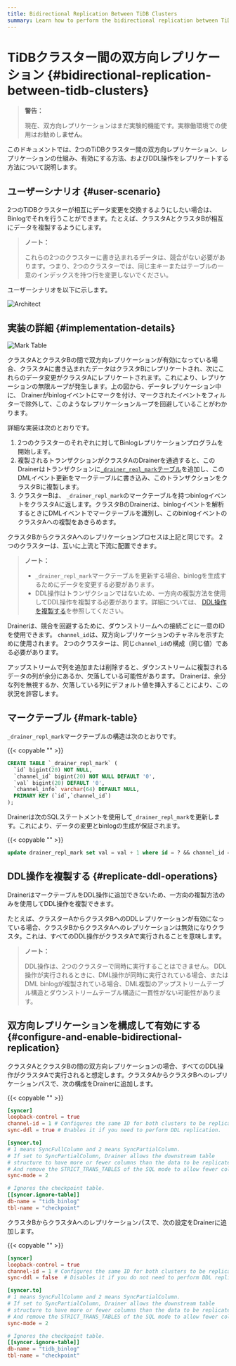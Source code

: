 ```yaml
---
title: Bidirectional Replication Between TiDB Clusters
summary: Learn how to perform the bidirectional replication between TiDB clusters.
---
```


# TiDBクラスター間の双方向レプリケーション {#bidirectional-replication-between-tidb-clusters}

> **警告：**
>
> 現在、双方向レプリケーションはまだ実験的機能です。実稼働環境での使用はお勧めし**ません**。

このドキュメントでは、2つのTiDBクラスター間の双方向レプリケーション、レプリケーションの仕組み、有効にする方法、およびDDL操作をレプリケートする方法について説明します。

## ユーザーシナリオ {#user-scenario}

2つのTiDBクラスターが相互にデータ変更を交換するようにしたい場合は、 Binlogでそれを行うことができます。たとえば、クラスタAとクラスタBが相互にデータを複製するようにします。

> **ノート：**
>
> これらの2つのクラスターに書き込まれるデータは、競合がない必要があります。つまり、2つのクラスターでは、同じ主キーまたはテーブルの一意のインデックスを持つ行を変更しないでください。

ユーザーシナリオを以下に示します。

![Architect](/media/binlog/bi-repl1.jpg)

## 実装の詳細 {#implementation-details}

![Mark Table](/media/binlog/bi-repl2.png)

クラスタAとクラスタBの間で双方向レプリケーションが有効になっている場合、クラスタAに書き込まれたデータはクラスタBにレプリケートされ、次にこれらのデータ変更がクラスタAにレプリケートされます。これにより、レプリケーションの無限ループが発生します。上の図から、データレプリケーション中に、 Drainerがbinlogイベントにマークを付け、マークされたイベントをフィルターで除外して、このようなレプリケーションループを回避していることがわかります。

詳細な実装は次のとおりです。

1.  2つのクラスターのそれぞれに対してBinlogレプリケーションプログラムを開始します。
2.  複製されるトランザクションがクラスタAのDrainerを通過すると、このDrainerはトランザクションに[`_drainer_repl_mark`テーブル](#mark-table)を追加し、このDMLイベント更新をマークテーブルに書き込み、このトランザクションをクラスタBに複製します。
3.  クラスターBは、 `_drainer_repl_mark`のマークテーブルを持つbinlogイベントをクラスタAに返します。クラスタBのDrainerは、binlogイベントを解析するときにDMLイベントでマークテーブルを識別し、このbinlogイベントのクラスタAへの複製をあきらめます。

クラスタBからクラスタAへのレプリケーションプロセスは上記と同じです。 2つのクラスターは、互いに上流と下流に配置できます。

> **ノート：**
>
> -   `_drainer_repl_mark`マークテーブルを更新する場合、binlogを生成するためにデータを変更する必要があります。
> -   DDL操作はトランザクションではないため、一方向の複製方法を使用してDDL操作を複製する必要があります。詳細については、 [DDL操作を複製する](#replicate-ddl-operations)を参照してください。

Drainerは、競合を回避するために、ダウンストリームへの接続ごとに一意のIDを使用できます。 `channel_id`は、双方向レプリケーションのチャネルを示すために使用されます。 2つのクラスターは、同じ`channel_id`の構成（同じ値）である必要があります。

アップストリームで列を追加または削除すると、ダウンストリームに複製されるデータの列が余分にあるか、欠落している可能性があります。 Drainerは、余分な列を無視するか、欠落している列にデフォルト値を挿入することにより、この状況を許容します。

## マークテーブル {#mark-table}

`_drainer_repl_mark`マークテーブルの構造は次のとおりです。

{{< copyable "" >}}

```sql
CREATE TABLE `_drainer_repl_mark` (
  `id` bigint(20) NOT NULL,
  `channel_id` bigint(20) NOT NULL DEFAULT '0',
  `val` bigint(20) DEFAULT '0',
  `channel_info` varchar(64) DEFAULT NULL,
  PRIMARY KEY (`id`,`channel_id`)
);
```

Drainerは次のSQLステートメントを使用して`_drainer_repl_mark`を更新します。これにより、データの変更とbinlogの生成が保証されます。

{{< copyable "" >}}

```sql
update drainer_repl_mark set val = val + 1 where id = ? && channel_id = ?;
```

## DDL操作を複製する {#replicate-ddl-operations}

DrainerはマークテーブルをDDL操作に追加できないため、一方向の複製方法のみを使用してDDL操作を複製できます。

たとえば、クラスターAからクラスタBへのDDLレプリケーションが有効になっている場合、クラスタBからクラスタAへのレプリケーションは無効になりクラスタ。これは、すべてのDDL操作がクラスタAで実行されることを意味します。

> **ノート：**
>
> DDL操作は、2つのクラスターで同時に実行することはできません。 DDL操作が実行されるときに、DML操作が同時に実行されている場合、またはDML binlogが複製されている場合、DML複製のアップストリームテーブル構造とダウンストリームテーブル構造に一貫性がない可能性があります。

## 双方向レプリケーションを構成して有効にする {#configure-and-enable-bidirectional-replication}

クラスタAとクラスタBの間の双方向レプリケーションの場合、すべてのDDL操作がクラスタAで実行されると想定します。クラスタAからクラスタBへのレプリケーションパスで、次の構成をDrainerに追加します。

{{< copyable "" >}}

```toml
[syncer]
loopback-control = true
channel-id = 1 # Configures the same ID for both clusters to be replicated.
sync-ddl = true # Enables it if you need to perform DDL replication.

[syncer.to]
# 1 means SyncFullColumn and 2 means SyncPartialColumn.
# If set to SyncPartialColumn, Drainer allows the downstream table
# structure to have more or fewer columns than the data to be replicated
# And remove the STRICT_TRANS_TABLES of the SQL mode to allow fewer columns, and insert zero values to the downstream.
sync-mode = 2

# Ignores the checkpoint table.
[[syncer.ignore-table]]
db-name = "tidb_binlog"
tbl-name = "checkpoint"
```

クラスタBからクラスタAへのレプリケーションパスで、次の設定をDrainerに追加します。

{{< copyable "" >}}

```toml
[syncer]
loopback-control = true
channel-id = 1 # Configures the same ID for both clusters to be replicated.
sync-ddl = false  # Disables it if you do not need to perform DDL replication.

[syncer.to]
# 1 means SyncFullColumn and 2 means SyncPartialColumn.
# If set to SyncPartialColumn, Drainer allows the downstream table
# structure to have more or fewer columns than the data to be replicated
# And remove the STRICT_TRANS_TABLES of the SQL mode to allow fewer columns, and insert zero values to the downstream.
sync-mode = 2

# Ignores the checkpoint table.
[[syncer.ignore-table]]
db-name = "tidb_binlog"
tbl-name = "checkpoint"
```
